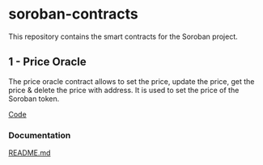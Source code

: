 # soroban-contracts

This repository contains the smart contracts for the Soroban project.

## 1 - Price Oracle

The price oracle contract allows to set the price, update the price, get the price & delete the price with address. It is used to set the price of the Soroban token.

[Code](/manage_prices_contract/)

### Documentation

[README.md](/manage_prices_contract/README.md)
